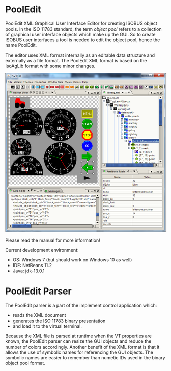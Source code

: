 # PoolEdit

PoolEdit XML Graphical User Interface Editor for creating ISOBUS
object pools. In the ISO 11783 standard, the term _object pool_ refers
to a collection of graphical user interface objects which make up the
GUI. So to create ISOBUS user interfaces a tool is needed to edit the
object pool, hence the name PoolEdit.

The editor uses XML format internally as an editable data structure
and externally as a file format. The PoolEdit XML format is based on
the IsoAgLib format with some minor changes.

![Screenshot](screenshot.png)

Please read the manual for more information!

Current development environment:
* OS: Windows 7 (but should work on Windows 10 as well)
* IDE: NetBeans 11.2
* Java: jdk-13.0.1


# PoolEdit Parser

The PoolEdit parser is a part of the implement control application
which:
* reads the XML document
* generates the ISO 11783 binary presentation
* and load it to the virtual terminal.

Because the XML file is parsed at runtime when the VT properties are
known, the PoolEdit parser can resize the GUI objects and reduce the
number of colors accordingly. Another benefit of the XML format is
that it allows the use of symbolic names for referencing the GUI
objects.  The symbolic names are easier to remember than numetic IDs
used in the binary object pool format.
